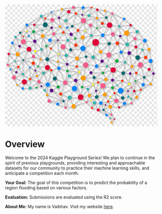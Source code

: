 <!-- ![Kaggle Logo](https://www.kaggle.com/static/images/site-logo.png) -->

![Kaggle Logo](/assets/png-transparent-artificial-neural-network-deep-learning-convolutional-neural-network-machine-learning-statistical-classification-brain-miscellaneous-people-symmetry.png)

# Overview

Welcome to the 2024 Kaggle Playground Series! We plan to continue in the spirit of previous playgrounds, providing interesting and approachable datasets for our community to practice their machine learning skills, and anticipate a competition each month.

**Your Goal:** The goal of this competition is to predict the probability of a region flooding based on various factors.

**Evaluation:**
Submissions are evaluated using the R2 score.

**About Me:**
My name is Vaibhav. Visit my website [here](https://vaibhav.vercel.app/).
